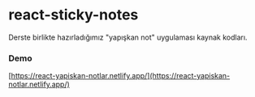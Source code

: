 # react-sticky-notes

Derste birlikte hazırladığımız "yapışkan not" uygulaması kaynak kodları.

### Demo

[https://react-yapiskan-notlar.netlify.app/](https://react-yapiskan-notlar.netlify.app/)